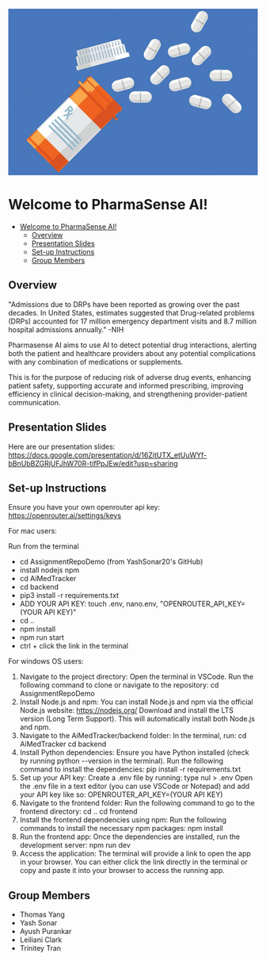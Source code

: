 ![](images/drugs.jpg)

# Welcome to PharmaSense AI!

- [Welcome to PharmaSense AI!](#welcome-to-pharmasense-ai)
  - [Overview](#overview)
  - [Presentation Slides](#presentation-slides)
  - [Set-up Instructions](#set-up-instructions)
  - [Group Members](#group-members)


## Overview

"Admissions due to DRPs have been reported as growing over the past decades. In United States, estimates suggested that Drug-related problems (DRPs) accounted for 17 million emergency department visits and 8.7 million hospital admissions annually." -NIH

Pharmasense AI aims to use AI to detect potential drug interactions, alerting both the patient and healthcare providers about any potential complications with any combination of medications or supplements.

This is for the purpose of reducing risk of adverse drug events, enhancing patient safety, supporting accurate and informed prescribing, improving efficiency in clinical decision-making, and strengthening provider-patient communication.

## Presentation Slides

Here are our presentation slides: <https://docs.google.com/presentation/d/16ZitUTX_etUuWYf-bBnUbBZGRjUFJhW70R-tifPpJEw/edit?usp=sharing>

## Set-up Instructions

Ensure you have your own openrouter api key: <https://openrouter.ai/settings/keys>

For mac users:

Run from the terminal
- cd AssignmentRepoDemo (from YashSonar20's GitHub)
- install nodejs npm 
- cd AiMedTracker 
- cd backend 
- pip3 install -r requirements.txt
- ADD YOUR API KEY: touch .env, nano.env, "OPENROUTER_API_KEY=(YOUR API KEY)"
- cd ..
- npm install
- npm run start
- ctrl + click the link in the terminal


For windows OS users:

1. Navigate to the project directory:
Open the terminal in VSCode.
Run the following command to clone or navigate to the repository: cd AssignmentRepoDemo
1. Install Node.js and npm:
You can install Node.js and npm via the official Node.js website: https://nodejs.org/
Download and install the LTS version (Long Term Support). This will automatically install both Node.js and npm.
1. Navigate to the AiMedTracker/backend folder:
In the terminal, run: cd AiMedTracker cd backend
1. Install Python dependencies:
Ensure you have Python installed (check by running python --version in the terminal).
Run the following command to install the dependencies: pip install -r requirements.txt
1. Set up your API key:
Create a .env file by running: type nul > .env
Open the .env file in a text editor (you can use VSCode or Notepad) and add your API key like so: OPENROUTER_API_KEY=(YOUR API KEY)
1. Navigate to the frontend folder:
Run the following command to go to the frontend directory: cd .. cd frontend
1. Install the frontend dependencies using npm:
Run the following commands to install the necessary npm packages: npm install
1. Run the frontend app:
Once the dependencies are installed, run the development server: npm run dev
1. Access the application:
The terminal will provide a link to open the app in your browser. You can either click the link directly in the terminal or copy and paste it into your browser to access the running app.



## Group Members

- Thomas Yang
- Yash Sonar
- Ayush Purankar
- Leiliani Clark
- Trinitey Tran
